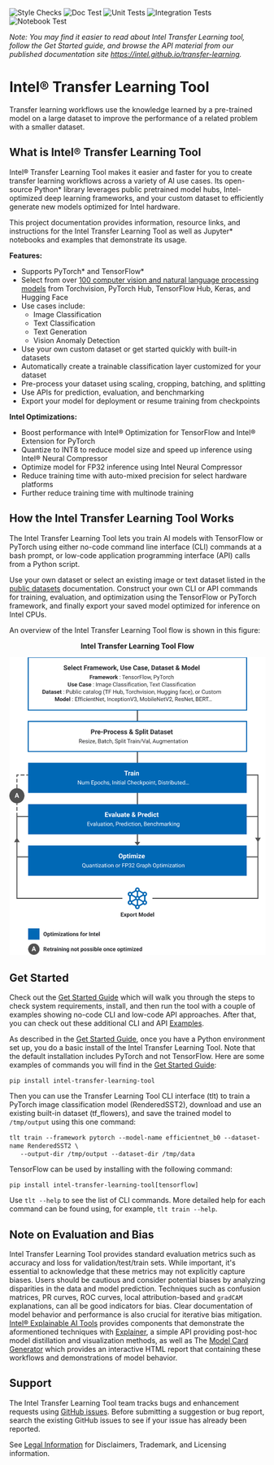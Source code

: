 ![Style Checks](https://github.com/intel-innersource/frameworks.ai.transfer-learning/actions/workflows/style-test.yaml/badge.svg)
![Doc Test](https://github.com/intel-innersource/frameworks.ai.transfer-learning/actions/workflows/docs-test.yaml/badge.svg)
![Unit Tests](https://github.com/intel-innersource/frameworks.ai.transfer-learning/actions/workflows/unittest.yaml/badge.svg)
![Integration Tests](https://github.com/intel-innersource/frameworks.ai.transfer-learning/actions/workflows/integration.yaml/badge.svg)
![Notebook Test](https://github.com/intel-innersource/frameworks.ai.transfer-learning/actions/workflows/notebook-test.yaml/badge.svg)

*Note: You may find it easier to read about Intel Transfer Learning tool, follow the Get
Started guide, and browse the API material from our published documentation site
https://intel.github.io/transfer-learning.*

<!-- SkipBadges -->

# Intel® Transfer Learning Tool

Transfer learning workflows use the knowledge learned by a pre-trained model on
a large dataset to improve the performance of a related problem with a smaller
dataset.

## What is Intel® Transfer Learning Tool

Intel® Transfer Learning Tool makes it easier and faster for you to
create transfer learning workflows across a variety of AI use cases. Its
open-source Python\* library leverages public pretrained model hubs,
Intel-optimized deep learning frameworks, and your custom dataset to efficiently
generate new models optimized for Intel hardware.

This project documentation provides information, resource links, and instructions for the Intel
Transfer Learning Tool as well as Jupyter\* notebooks and examples that
demonstrate its usage.

**Features:**
* Supports PyTorch\* and TensorFlow\*
* Select from over [100 computer vision and natural language processing models](Models.md) from
  Torchvision, PyTorch Hub, TensorFlow Hub, Keras, and Hugging Face
* Use cases include:
  * Image Classification
  * Text Classification
  * Text Generation
  * Vision Anomaly Detection
* Use your own custom dataset or get started quickly with built-in datasets
* Automatically create a trainable classification layer customized for your dataset
* Pre-process your dataset using scaling, cropping, batching, and splitting
* Use APIs for prediction, evaluation, and benchmarking
* Export your model for deployment or resume training from checkpoints

**Intel Optimizations:**
* Boost performance with Intel® Optimization for TensorFlow and Intel® Extension for PyTorch
* Quantize to INT8 to reduce model size and speed up inference using Intel® Neural Compressor
* Optimize model for FP32 inference using Intel Neural Compressor
* Reduce training time with auto-mixed precision for select hardware platforms
* Further reduce training time with multinode training

## How the Intel Transfer Learning Tool Works

The Intel Transfer Learning Tool lets you train AI models with TensorFlow or
PyTorch using either no-code command line interface (CLI) commands at a bash
prompt, or low-code application programming interface (API) calls from a Python
script.

Use your own dataset or select an existing image or text dataset listed in the
[public datasets](DATASETS.md) documentation. Construct your own CLI or API commands for training, evaluation,
and optimization using the TensorFlow or PyTorch framework, and finally export
your saved model optimized for inference on Intel CPUs.

An overview of the Intel Transfer Learning Tool flow is shown in this
figure:

<p align="center"><b>Intel Transfer Learning Tool Flow</b></p>

<img alt="Intel Transfer Learning Tool Flow" title="Intel Transfer Learing Tool Flow" src="images/TLT-tool_flow.svg" width="600">

## Get Started

Check out the [Get Started Guide](GetStarted.md) which will walk you through the
steps to check system requirements, install, and then run the tool with a couple of
examples showing no-code CLI and low-code API approaches. After that, you can check out
these additional CLI and API [Examples](examples/README.md).

<!-- ExpandGetStarted-Start -->
As described in the [Get Started Guide](GetStarted.md), once you have a Python 
environment set up, you do a basic install of the Intel Transfer Learning
Tool. Note that the default installation includes PyTorch and not TensorFlow.
Here are some examples of commands you will find in the [Get Started Guide](GetStarted.md):

```
pip install intel-transfer-learning-tool
```

Then you can use the Transfer Learning Tool CLI interface (tlt) to train a
PyTorch image classification model (RenderedSST2), download and use an
existing built-in dataset (tf_flowers), and save the trained model to
`/tmp/output` using this one command:

```
tlt train --framework pytorch --model-name efficientnet_b0 --dataset-name RenderedSST2 \
   --output-dir /tmp/output --dataset-dir /tmp/data
```

TensorFlow can be used by installing with the following command:

```
pip install intel-transfer-learning-tool[tensorflow]
```

Use `tlt --help` to see the list of CLI commands.  More detailed help for each
command can be found using, for example, `tlt train --help`.

<!-- ExpandGetStarted-End -->

## Note on Evaluation and Bias

Intel Transfer Learning Tool provides standard evaluation metrics such as accuracy and loss for validation/test/train sets. While important, it's essential to acknowledge that these metrics may not explicitly capture biases. Users should be cautious and consider potential biases by analyzing disparities in the data and model prediction. Techniques such as confusion matrices, PR curves, ROC curves, local attribution-based and `gradCAM` explanations, can all be good indicators for bias. Clear documentation of model behavior and performance is also crucial for iterative bias mitigation. [Intel® Explainable AI Tools](https://github.com/Intel/intel-xai-tools/tree/main) provides components that demonstrate the aformentioned techniques with [Explainer](https://github.com/Intel/intel-xai-tools/tree/main/explainer), a simple API providing post-hoc model distillation and visualization methods, as well as The [Model Card Generator](https://github.com/Intel/intel-xai-tools/tree/main/model_card_gen) which provides an interactive HTML report that containing these workflows and demonstrations of model behavior.

## Support

The Intel Transfer Learning Tool team tracks bugs and enhancement requests using
[GitHub issues](https://github.com/Intel/transfer-learning-tool/issues). Before submitting a
suggestion or bug report, search the existing GitHub issues to see if your issue has already been reported.

See [Legal Information](Legal.md) for Disclaimers, Trademark, and Licensing information.

